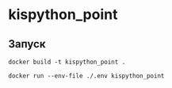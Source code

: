 # kispython_point

## Запуск

`docker build -t kispython_point .`

`docker run --env-file ./.env kispython_point`
